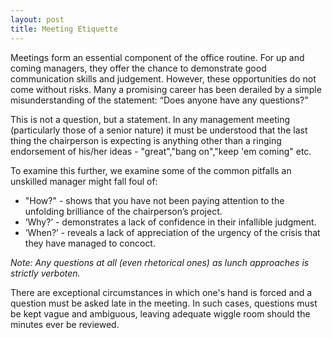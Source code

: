```yaml
---
layout: post
title: Meeting Etiquette
---
```


Meetings form an essential component of the office routine.  For up and coming managers, they offer the chance to demonstrate good communication skills and judgement.  However, these opportunities do not come without risks.  Many a promising career has been derailed by a simple misunderstanding of the statement: “Does anyone have any questions?” 

This is not a question, but a statement.  In any management meeting (particularly those of a senior nature) it must be understood that the last thing the chairperson is expecting is anything other than a ringing endorsement of his/her ideas - "great","bang on","keep 'em coming" etc. 

To examine this further, we examine some of the common pitfalls an unskilled manager might fall foul of:

* "How?" -  shows that you have not been paying attention to the unfolding brilliance of the chairperson’s project.
* ‘Why?’ -  demonstrates a lack of confidence in their infallible judgment.
* ‘When?’ - reveals a lack of appreciation of the urgency of the crisis that they have managed to concoct.

*Note: Any questions at all (even rhetorical ones) as lunch approaches is strictly verboten.*

There are exceptional circumstances in which one's hand is forced and a question must be asked late in the meeting.  In such cases, questions must be kept vague and ambiguous, leaving adequate wiggle room should the minutes ever be reviewed.